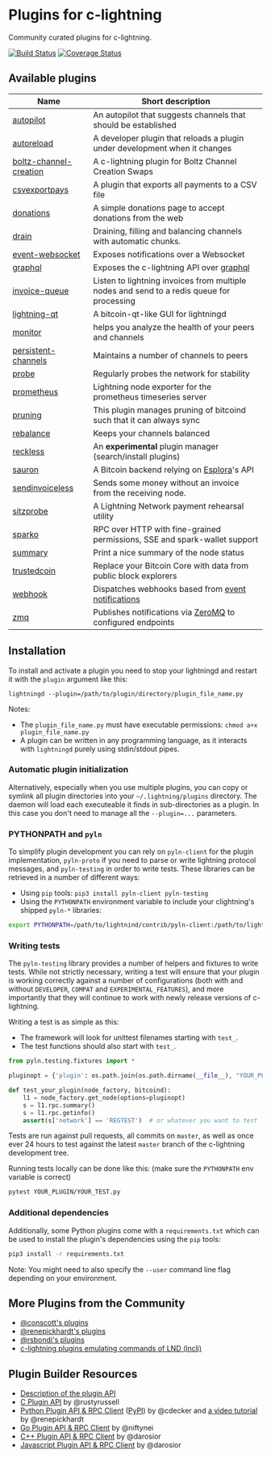 # Plugins for c-lightning

Community curated plugins for c-lightning.

[![Build Status](https://travis-ci.org/lightningd/plugins.svg?branch=master)](https://travis-ci.org/lightningd/plugins)
[![Coverage Status](https://codecov.io/gh/lightningd/plugins/branch/master/graph/badge.svg)](https://codecov.io/gh/lightningd/plugins)

## Available plugins

| Name                               | Short description                                                                         |
|------------------------------------|-------------------------------------------------------------------------------------------|
| [autopilot][autopilot]             | An autopilot that suggests channels that should be established                            |
| [autoreload][autoreload]           | A developer plugin that reloads a plugin under development when it changes                |
| [boltz-channel-creation][boltz]    | A c-lightning plugin for Boltz Channel Creation Swaps                                     |
| [csvexportpays][csvexportpays]     | A plugin that exports all payments to a CSV file                                          |
| [donations][donations]             | A simple donations page to accept donations from the web                                  |
| [drain][drain]                     | Draining, filling and balancing channels with automatic chunks.                           |
| [event-websocket][event-websocket] | Exposes notifications over a Websocket                                                    |
| [graphql][graphql]                 | Exposes the c-lightning API over [graphql][graphql-spec]                                  |
| [invoice-queue][invoice-queue]     | Listen to lightning invoices from multiple nodes and send to a redis queue for processing |
| [lightning-qt][lightning-qt]       | A bitcoin-qt-like GUI for lightningd                                                      |
| [monitor][monitor]                 | helps you analyze the health of your peers and channels                                   |
| [persistent-channels][pers-chans]  | Maintains a number of channels to peers                                                   |
| [probe][probe]                     | Regularly probes the network for stability                                                |
| [prometheus][prometheus]           | Lightning node exporter for the prometheus timeseries server                              |
| [pruning][pruning]                 | This plugin manages pruning of bitcoind such that it can always sync                      |
| [rebalance][rebalance]             | Keeps your channels balanced                                                              |
| [reckless][reckless]               | An **experimental** plugin manager (search/install plugins)                               |
| [sauron][sauron]                   | A Bitcoin backend relying on [Esplora][esplora]'s API                                     |
| [sendinvoiceless][sendinvoiceless] | Sends some money without an invoice from the receiving node.                              |
| [sitzprobe][sitzprobe]             | A Lightning Network payment rehearsal utility                                             |
| [sparko][sparko]                   | RPC over HTTP with fine-grained permissions, SSE and spark-wallet support                 |
| [summary][summary]                 | Print a nice summary of the node status                                                   |
| [trustedcoin][trustedcoin]         | Replace your Bitcoin Core with data from public block explorers                           |
| [webhook][webhook]                 | Dispatches webhooks based from [event notifications][event-notifications]                 |
| [zmq][zmq]                         | Publishes notifications via [ZeroMQ][zmq-home] to configured endpoints                    |

## Installation

To install and activate a plugin you need to stop your lightningd and restart it
with the `plugin` argument like this:

```
lightningd --plugin=/path/to/plugin/directory/plugin_file_name.py
```

Notes:
 - The `plugin_file_name.py` must have executable permissions:
   `chmod a+x plugin_file_name.py`
 - A plugin can be written in any programming language, as it interacts with
   `lightningd` purely using stdin/stdout pipes.

### Automatic plugin initialization

Alternatively, especially when you use multiple plugins, you can copy or symlink
all plugin directories into your `~/.lightning/plugins` directory. The daemon
will load each executeable it finds in sub-directories as a plugin. In this case
you don't need to manage all the `--plugin=...` parameters.

### PYTHONPATH and `pyln`

To simplify plugin development you can rely on `pyln-client` for the plugin
implementation, `pyln-proto` if you need to parse or write lightning protocol
messages, and `pyln-testing` in order to write tests. These libraries can be
retrieved in a number of different ways:

 - Using `pip` tools: `pip3 install pyln-client pyln-testing`
 - Using the `PYTHONPATH` environment variable to include your clightning's
   shipped `pyln-*` libraries:

```bash
export PYTHONPATH=/path/to/lightnind/contrib/pyln-client:/path/to/lightnind/contrib/pyln-testing:$PYTHONPATH
```

### Writing tests

The `pyln-testing` library provides a number of helpers and fixtures to write
tests. While not strictly necessary, writing a test will ensure that your
plugin is working correctly against a number of configurations (both with and
without `DEVELOPER`, `COMPAT` and `EXPERIMENTAL_FEATURES`), and more
importantly that they will continue to work with newly release versions of
c-lightning.

Writing a test is as simple as this:

- The framework will look for unittest filenames starting with `test_`.
- The test functions should also start with `test_`.

```python
from pyln.testing.fixtures import *

pluginopt = {'plugin': os.path.join(os.path.dirname(__file__), "YOUR_PLUGIN.py")}

def test_your_plugin(node_factory, bitcoind):
    l1 = node_factory.get_node(options=pluginopt)
    s = l1.rpc.summary()
    s = l1.rpc.getinfo()
    assert(s['network'] == 'REGTEST')  # or whatever you want to test
```

Tests are run against pull requests, all commits on `master`, as well as once
ever 24 hours to test against the latest `master` branch of the c-lightning
development tree.

Running tests locally can be done like this:
(make sure the `PYTHONPATH` env variable is correct)

```bash
pytest YOUR_PLUGIN/YOUR_TEST.py
```

### Additional dependencies

Additionally, some Python plugins come with a `requirements.txt` which can be
used to install the plugin's dependencies using the `pip` tools:

```bash
pip3 install -r requirements.txt
```

Note: You might need to also specify the `--user` command line flag depending on
your environment.


## More Plugins from the Community

 - [@conscott's plugins](https://github.com/conscott/c-lightning-plugins)
 - [@renepickhardt's plugins](https://github.com/renepickhardt/c-lightning-plugin-collection)
 - [@rsbondi's plugins](https://github.com/rsbondi/clightning-go-plugin)
 - [c-lightning plugins emulating commands of LND (lncli)](https://github.com/kristapsk/c-lightning-lnd-plugins)

## Plugin Builder Resources

 - [Description of the plugin API][plugin-docs]
 - [C Plugin API][c-api] by @rustyrussell
 - [Python Plugin API & RPC Client][python-api] ([PyPI][python-api-pypi]) by @cdecker and [a video tutorial](https://www.youtube.com/watch?v=FYs1I-pCJIg) by @renepickhardt
 - [Go Plugin API & RPC Client][go-api] by @niftynei
 - [C++ Plugin API & RPC Client][cpp-api] by @darosior
 - [Javascript Plugin API & RPC Client][js-api] by @darosior

[esplora]: https://github.com/Blockstream/esplora
[pers-chans]: https://github.com/lightningd/plugins/tree/master/persistent-channels
[probe]: https://github.com/lightningd/plugins/tree/master/probe
[prometheus]: https://github.com/lightningd/plugins/tree/master/prometheus
[summary]: https://github.com/lightningd/plugins/tree/master/summary
[donations]: https://github.com/lightningd/plugins/tree/master/donations
[drain]: https://github.com/lightningd/plugins/tree/master/drain
[plugin-docs]: https://lightning.readthedocs.io/PLUGINS.html
[c-api]: https://github.com/ElementsProject/lightning/blob/master/plugins/libplugin.h
[python-api]: https://github.com/ElementsProject/lightning/tree/master/contrib/pylightning
[python-api-pypi]: https://pypi.org/project/pylightning/
[go-api]: https://github.com/niftynei/glightning
[sitzprobe]: https://github.com/niftynei/sitzprobe
[autopilot]: https://github.com/lightningd/plugins/tree/master/autopilot
[rebalance]: https://github.com/lightningd/plugins/tree/master/rebalance
[sendinvoiceless]: https://github.com/lightningd/plugins/tree/master/sendinvoiceless
[graphql]: https://github.com/nettijoe96/c-lightning-graphql
[graphql-spec]: https://graphql.org/
[autoreload]: https://github.com/lightningd/plugins/tree/master/autoreload
[lightning-qt]: https://github.com/darosior/pylightning-qt
[cpp-api]: https://github.com/darosior/lightningcpp
[js-api]: https://github.com/darosior/clightningjs
[monitor]: https://github.com/renepickhardt/plugins/tree/master/monitor
[reckless]: https://github.com/darosior/reckless
[sauron]: https://github.com/lightningd/plugins/tree/master/sauron
[zmq-home]: https://zeromq.org/
[zmq]: https://github.com/lightningd/plugins/tree/master/zmq
[csvexportpays]: https://github.com/0xB10C/c-lightning-plugin-csvexportpays
[pruning]: https://github.com/Start9Labs/c-lightning-pruning-plugin
[sparko]: https://github.com/fiatjaf/sparko
[webhook]: https://github.com/fiatjaf/webhook
[trustedcoin]: https://github.com/fiatjaf/trustedcoin
[event-notifications]: https://lightning.readthedocs.io/PLUGINS.html#event-notifications
[event-websocket]: https://github.com/rbndg/c-lightning-events
[invoice-queue]: https://github.com/rbndg/Lightning-Invoice-Queue
[boltz]: https://github.com/BoltzExchange/channel-creation-plugin
